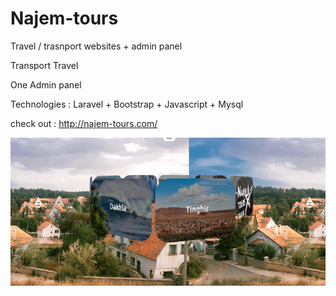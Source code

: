 # Najem-tours
Travel / trasnport websites + admin panel

Transport 
Travel 

One Admin panel

 Technologies : 
 Laravel + Bootstrap + Javascript + Mysql 

check out : http://najem-tours.com/

![alt text](https://github.com/LeDev007/Najem-tours/blob/main/3D%20gallery.png)
